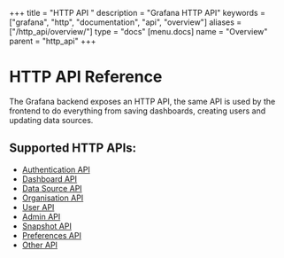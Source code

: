 +++
title = "HTTP API "
description = "Grafana HTTP API"
keywords = ["grafana", "http", "documentation", "api", "overview"]
aliases = ["/http_api/overview/"]
type = "docs"
[menu.docs]
name = "Overview"
parent = "http_api"
+++


# HTTP API Reference

The Grafana backend exposes an HTTP API, the same API is used by the frontend to do everything from saving
dashboards, creating users and updating data sources.

## Supported HTTP APIs:

* [Authentication API](/http_api/auth/)
* [Dashboard API](/http_api/dashboard/)
* [Data Source API](/http_api/data_source/)
* [Organisation API](/http_api/org/)
* [User API](/http_api/user/)
* [Admin API](/http_api/admin/)
* [Snapshot API](/http_api/snapshot/)
* [Preferences API](/http_api/preferences/)
* [Other API](/http_api/other/)
